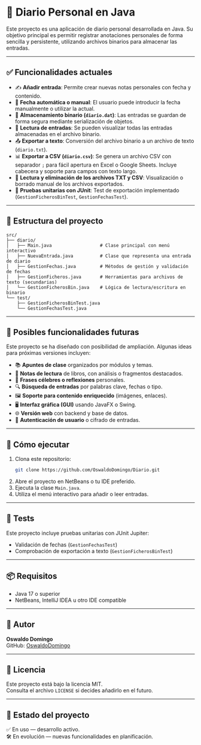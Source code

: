 # 📔 Diario Personal en Java

Este proyecto es una aplicación de diario personal desarrollada en Java. Su objetivo principal es permitir registrar anotaciones personales de forma sencilla y persistente, utilizando archivos binarios para almacenar las entradas.

---

## ✅ Funcionalidades actuales

- ✍️ **Añadir entrada**: Permite crear nuevas notas personales con fecha y contenido.
- 📅 **Fecha automática o manual**: El usuario puede introducir la fecha manualmente o utilizar la actual.
- 💾 **Almacenamiento binario (`diario.dat`)**: Las entradas se guardan de forma segura mediante serialización de objetos.
- 🔁 **Lectura de entradas**: Se pueden visualizar todas las entradas almacenadas en el archivo binario.
- 📤 **Exportar a texto**: Conversión del archivo binario a un archivo de texto (`diario.txt`).
- 📊 **Exportar a CSV (`diario.csv`)**: Se genera un archivo CSV con separador `;` para fácil apertura en Excel o Google Sheets. Incluye cabecera y soporte para campos con texto largo.
- 📂 **Lectura y eliminación de los archivos TXT y CSV**: Visualización o borrado manual de los archivos exportados.
- 🧪 **Pruebas unitarias con JUnit**: Test de exportación implementado (`GestionFicherosBinTest`, `GestionFechasTest`).

---

## 📁 Estructura del proyecto

```
src/
├── diario/
│   ├── Main.java                  # Clase principal con menú interactivo
│   ├── NuevaEntrada.java          # Clase que representa una entrada de diario
│   ├── GestionFechas.java         # Métodos de gestión y validación de fechas
│   ├── GestionFicheros.java       # Herramientas para archivos de texto (secundarias)
│   └── GestionFicherosBin.java    # Lógica de lectura/escritura en binario
└── test/
    ├── GestionFicherosBinTest.java
    └── GestionFechasTest.java
```

---

## 🔮 Posibles funcionalidades futuras

Este proyecto se ha diseñado con posibilidad de ampliación. Algunas ideas para próximas versiones incluyen:

- 📚 **Apuntes de clase** organizados por módulos y temas.
- 📖 **Notas de lectura** de libros, con análisis o fragmentos destacados.
- 💬 **Frases célebres o reflexiones** personales.
- 🔍 **Búsqueda de entradas** por palabras clave, fechas o tipo.
- 🖼️ **Soporte para contenido enriquecido** (imágenes, enlaces).
- 🖥️ **Interfaz gráfica (GUI)** usando JavaFX o Swing.
- 🌐 **Versión web** con backend y base de datos.
- 🔐 **Autenticación de usuario** o cifrado de entradas.

---

## 🚀 Cómo ejecutar

1. Clona este repositorio:
   ```bash
   git clone https://github.com/OswaldoDomingo/Diario.git
   ```
2. Abre el proyecto en NetBeans o tu IDE preferido.
3. Ejecuta la clase `Main.java`.
4. Utiliza el menú interactivo para añadir o leer entradas.

---

## 🧪 Tests

Este proyecto incluye pruebas unitarias con JUnit Jupiter:

- Validación de fechas (`GestionFechasTest`)
- Comprobación de exportación a texto (`GestionFicherosBinTest`)

---

## 📦 Requisitos

- Java 17 o superior
- NetBeans, IntelliJ IDEA u otro IDE compatible

---

## 👤 Autor

**Oswaldo Domingo**  
GitHub: [OswaldoDomingo](https://github.com/OswaldoDomingo)

---

## 📝 Licencia

Este proyecto está bajo la licencia MIT.  
Consulta el archivo `LICENSE` si decides añadirlo en el futuro.

---

## 📌 Estado del proyecto

✅ En uso — desarrollo activo.  
🛠️ En evolución — nuevas funcionalidades en planificación.

